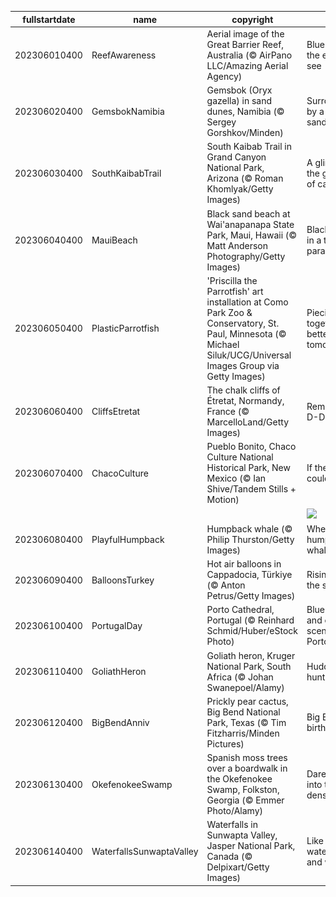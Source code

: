 |fullstartdate|name|copyright|title|image|
|--|--|--|--|--|
202306010400|ReefAwareness|Aerial image of the Great Barrier Reef, Australia (© AirPano LLC/Amazing Aerial Agency)|Blue as far as the eye can see|![](/en-CA/2023/06/202306010400ReefAwareness.jpg)|
202306020400|GemsbokNamibia|Gemsbok (Oryx gazella) in sand dunes, Namibia (© Sergey Gorshkov/Minden)|Surrounded by a sea of sand|![](/en-CA/2023/06/202306020400GemsbokNamibia.jpg)|
202306030400|SouthKaibabTrail|South Kaibab Trail in Grand Canyon National Park, Arizona (© Roman Khomlyak/Getty Images)|A glimpse of the grandest of canyons|![](/en-CA/2023/06/202306030400SouthKaibabTrail.jpg)|
202306040400|MauiBeach|Black sand beach at Wai'anapanapa State Park, Maui, Hawaii (© Matt Anderson Photography/Getty Images)|Black sands in a tropical paradise|![](/en-CA/2023/06/202306040400MauiBeach.jpg)|
202306050400|PlasticParrotfish|'Priscilla the Parrotfish' art installation at Como Park Zoo & Conservatory, St. Paul, Minnesota (© Michael Siluk/UCG/Universal Images Group via Getty Images)|Piecing together a better tomorrow|![](/en-CA/2023/06/202306050400PlasticParrotfish.jpg)|
202306060400|CliffsEtretat|The chalk cliffs of Étretat, Normandy, France (© MarcelloLand/Getty Images)|Remembering D-Day|![](/en-CA/2023/06/202306060400CliffsEtretat.jpg)|
202306070400|ChacoCulture|Pueblo Bonito, Chaco Culture National Historical Park, New Mexico (© Ian Shive/Tandem Stills + Motion)|If these walls could talk...|![](/en-CA/2023/06/202306070400ChacoCulture.jpg)|
||||![](/en-CA/2023/06/.jpg)|
202306080400|PlayfulHumpback|Humpback whale (© Philip Thurston/Getty Images)|Where the humpback whale sings|![](/en-CA/2023/06/202306080400PlayfulHumpback.jpg)|
202306090400|BalloonsTurkey|Hot air balloons in Cappadocia, Türkiye (© Anton Petrus/Getty Images)|Rising with the sun|![](/en-CA/2023/06/202306090400BalloonsTurkey.jpg)|
202306100400|PortugalDay|Porto Cathedral, Portugal (© Reinhard Schmid/Huber/eStock Photo)|Blue hues and ceramic scenes of Porto|![](/en-CA/2023/06/202306100400PortugalDay.jpg)|
202306110400|GoliathHeron|Goliath heron, Kruger National Park, South Africa (© Johan Swanepoel/Alamy)|Huddled and hunting|![](/en-CA/2023/06/202306110400GoliathHeron.jpg)|
202306120400|BigBendAnniv|Prickly pear cactus, Big Bend National Park, Texas (© Tim Fitzharris/Minden Pictures)|Big Bend's birthday bash|![](/en-CA/2023/06/202306120400BigBendAnniv.jpg)|
202306130400|OkefenokeeSwamp|Spanish moss trees over a boardwalk in the Okefenokee Swamp, Folkston, Georgia (© Emmer Photo/Alamy)|Dare to delve into this dense swamp|![](/en-CA/2023/06/202306130400OkefenokeeSwamp.jpg)|
202306140400|WaterfallsSunwaptaValley|Waterfalls in Sunwapta Valley, Jasper National Park, Canada (© Delpixart/Getty Images)|Like a waterfall, free and wild|![](/en-CA/2023/06/202306140400WaterfallsSunwaptaValley.jpg)|
